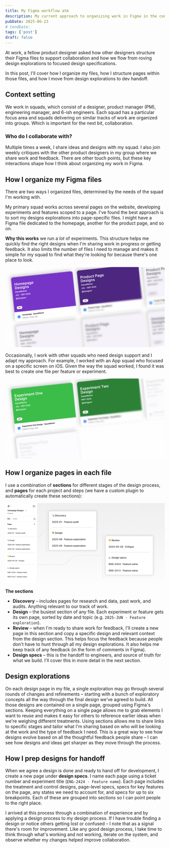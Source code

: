 ```yaml
---
title: My Figma workflow atm
description: My current approach to organizing work in Figma in the context of a fast-paced, collaborative product team.
pubDate: 2025-06-23
# tendDate:
tags: ['post']
draft: false
---
```


At work, a fellow product designer asked how other designers structure their Figma files to support collaboration and how we flow from roving design explorations to focused design specifications. 

In this post, I'll cover how I organize my files, how I structure pages within those files, and how I move from design explorations to dev handoff.

## Context setting

We work in squads, which consist of a designer, product manager (PM), engineering manager, and 6-ish engineers. Each squad has a particular focus area and squads delivering on similar tracks of work are organized into groups. Which is important for the next bit, collaboration.

### Who do I collaborate with?

Multiple times a week, I share ideas and designs with my squad. I also join weekly critiques with the other product designers in my group where we share work and feedback. There are other touch points, but these key interactions shape how I think about organizing my work in Figma.

## How I organize my Figma files

There are two ways I organized files, determined by the needs of the squad I'm working with.

My primary squad works across several pages on the website, developing experiments and features scoped to a page. I've found the best approach is to sort my designs explorations into page-specific files. I might have a Figma file dedicated to the homepage, another for the product page, and so on.

**Why this works** we run a *lot* of experiments. This structure helps me quickly find the right designs when I'm sharing work in progress or getting feedback. It also limits the number of files I need to manage and makes it simple for my squad to find what they're looking for because there's one place to look.

![Screenshot of my Figma file structure for a squad focused on multiple pages](../../assets/posts/figma-file-org.png)

Occasionally, I work with other squads who need design support and I adapt my approach. For example, I worked with an App squad who focused on a specific screen on iOS. Given the way the squad worked, I found it was best to create one file per feature or experiment.

![Screenshot of my Figma file structure for a squad focused on a specific screen](../../assets/posts/figma-file-org-alt.png)

## How I organize pages in each file

I use a combination of **sections** for different stages of the design process, and **pages** for each project and steps (we have a custom plugin to automatically create these sections):

![Screenshot of how I organize pages in a Figma file](../../assets/posts/figma-pages.png)

**The sections**
- **Discovery** – includes pages for research and data, past work, and audits. Anything relevant to our track of work.
- **Design** – the busiest section of any file. Each experiment or feature gets its own page, sorted by date and topic (e.g. `2025-JUN · Feature exploration`). 
- **Review** – when I'm ready to share work for feedback, I'll create a new page in this section and copy a specific design and relevant context from the design section. This helps focus the feedback because people don't have to hunt through all my design explorations. It also helps me keep track of any feedback (in the form of comments in Figma).
- **Design specs** – this is the handoff to engineers, and source of truth for what we build. I'll cover this in more detail in the next section.

## Design explorations

On each design page in my file, a single exploration may go through several rounds of changes and refinements – starting with a bunch of exploratory concepts all the way through the final design we've agreed to build. All those designs are contained on a single page, grouped using Figma's sections. Keeping everything on a single page allows me to grab elements I want to reuse and makes it easy for others to reference earlier ideas when we're weighing different treatments. Using sections allows me to share links to specific stages and tailor what I'm sharing based on who will be looking at the work and the type of feedback I need. This is a great way to see how designs evolve based on all the thoughtful feedback people share – I can see how designs and ideas get sharper as they move through the process.

## How I prep designs for handoff

When we agree a design is done and ready to hand off for development, I create a new page under **design specs**. I name each page using a ticket number and experiment title (`ENG-2424 · Feature name`). Each page includes the treatment and control designs, page-level specs, specs for key features on the page, any states we need to account for, and specs for up to six breakpoints. Each of these are grouped into sections so I can point people to the right place.

I arrived at this process through a combination of experience and by applying a design process to my design process. If I have trouble finding a design or notice others getting lost or confused – I note that as a signal there's room for improvement. Like any good design process, I take time to think through what's working and not working, iterate on the system, and observe whether my changes helped improve collaboration.

